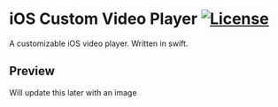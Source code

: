 # iOS Custom Video Player [![License](https://img.shields.io/badge/License-Apache%202.0-blue.svg)](https://opensource.org/licenses/Apache-2.0)
A customizable iOS video player. Written in swift.

## Preview
Will update this later with an image
